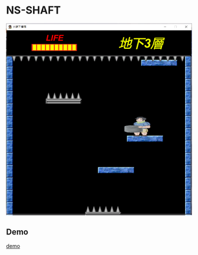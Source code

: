 # NS-SHAFT
![game](https://github.com/rex0988476/NS-SHAFT/blob/main/README/game.png)

## Demo
[demo](https://youtu.be/ZdD__N966T8)
